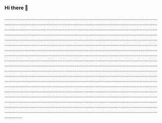 ### Hi there 👋

..................................................................................................................................................................................................................................................................................................................................................................................................................................................................................................................................................................................................................................................................................................................................................................................................................................................................................................................................................................................................................................................................................................................................................................................................................................................................................................................................................................................................................................................................................................................................................................................................................................................................................................................................................................................................................................................................................................................................................................................................................................................................................................................................................................................................................................................................................................................................................................................................................................................................